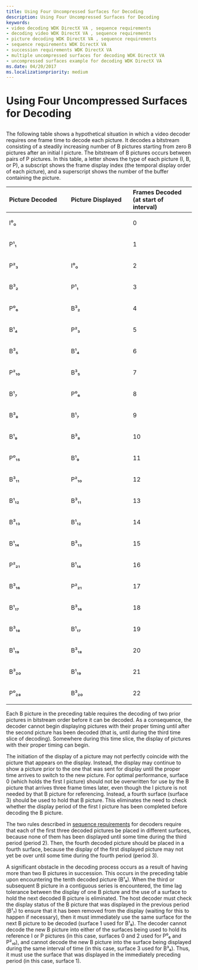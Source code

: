 ```yaml
---
title: Using Four Uncompressed Surfaces for Decoding
description: Using Four Uncompressed Surfaces for Decoding
keywords:
- video decoding WDK DirectX VA , sequence requirements
- decoding video WDK DirectX VA , sequence requirements
- picture decoding WDK DirectX VA , sequence requirements
- sequence requirements WDK DirectX VA
- succession requirements WDK DirectX VA
- multiple uncompressed surfaces for decoding WDK DirectX VA
- uncompressed surfaces example for decoding WDK DirectX VA
ms.date: 04/20/2017
ms.localizationpriority: medium
---
```


# Using Four Uncompressed Surfaces for Decoding


## <span id="ddk_using_four_uncompressed_surfaces_for_decoding_gg"></span><span id="DDK_USING_FOUR_UNCOMPRESSED_SURFACES_FOR_DECODING_GG"></span>


The following table shows a hypothetical situation in which a video decoder requires one frame time to decode each picture. It decodes a bitstream consisting of a steadily increasing number of B pictures starting from zero B pictures after an initial I picture. The bitstream of B pictures occurs between pairs of P pictures. In this table, a letter shows the type of each picture (I, B, or P), a subscript shows the frame display index (the temporal display order of each picture), and a superscript shows the number of the buffer containing the picture.

<table>
<colgroup>
<col width="33%" />
<col width="33%" />
<col width="33%" />
</colgroup>
<thead>
<tr class="header">
<th align="left">Picture Decoded</th>
<th align="left">Picture Displayed</th>
<th align="left">Frames Decoded (at start of interval)</th>
</tr>
</thead>
<tbody>
<tr class="odd">
<td align="left"><p>I⁰₀</p></td>
<td align="left"></td>
<td align="left"><p>0</p></td>
</tr>
<tr class="even">
<td align="left"><p>P¹₁</p></td>
<td align="left"></td>
<td align="left"><p>1</p></td>
</tr>
<tr class="odd">
<td align="left"><p>P²₃</p></td>
<td align="left"><p>I⁰₀</p></td>
<td align="left"><p>2</p></td>
</tr>
<tr class="even">
<td align="left"><p>B³₂</p></td>
<td align="left"><p>P¹₁</p></td>
<td align="left"><p>3</p></td>
</tr>
<tr class="odd">
<td align="left"><p>P⁰₆</p></td>
<td align="left"><p>B³₂</p></td>
<td align="left"><p>4</p></td>
</tr>
<tr class="even">
<td align="left"><p>B¹₄</p></td>
<td align="left"><p>P²₃</p></td>
<td align="left"><p>5</p></td>
</tr>
<tr class="odd">
<td align="left"><p>B³₅</p></td>
<td align="left"><p>B¹₄</p></td>
<td align="left"><p>6</p></td>
</tr>
<tr class="even">
<td align="left"><p>P²₁₀</p></td>
<td align="left"><p>B³₅</p></td>
<td align="left"><p>7</p></td>
</tr>
<tr class="odd">
<td align="left"><p>B¹₇</p></td>
<td align="left"><p>P⁰₆</p></td>
<td align="left"><p>8</p></td>
</tr>
<tr class="even">
<td align="left"><p>B³₈</p></td>
<td align="left"><p>B¹₇</p></td>
<td align="left"><p>9</p></td>
</tr>
<tr class="odd">
<td align="left"><p>B¹₉</p></td>
<td align="left"><p>B³₈</p></td>
<td align="left"><p>10</p></td>
</tr>
<tr class="even">
<td align="left"><p>P⁰₁₅</p></td>
<td align="left"><p>B¹₉</p></td>
<td align="left"><p>11</p></td>
</tr>
<tr class="odd">
<td align="left"><p>B³₁₁</p></td>
<td align="left"><p>P²₁₀</p></td>
<td align="left"><p>12</p></td>
</tr>
<tr class="even">
<td align="left"><p>B¹₁₂</p></td>
<td align="left"><p>B³₁₁</p></td>
<td align="left"><p>13</p></td>
</tr>
<tr class="odd">
<td align="left"><p>B³₁₃</p></td>
<td align="left"><p>B¹₁₂</p></td>
<td align="left"><p>14</p></td>
</tr>
<tr class="even">
<td align="left"><p>B¹₁₄</p></td>
<td align="left"><p>B³₁₃</p></td>
<td align="left"><p>15</p></td>
</tr>
<tr class="odd">
<td align="left"><p>P²₂₁</p></td>
<td align="left"><p>B¹₁₄</p></td>
<td align="left"><p>16</p></td>
</tr>
<tr class="even">
<td align="left"><p>B³₁₆</p></td>
<td align="left"><p>P²₂₁</p></td>
<td align="left"><p>17</p></td>
</tr>
<tr class="odd">
<td align="left"><p>B¹₁₇</p></td>
<td align="left"><p>B³₁₆</p></td>
<td align="left"><p>18</p></td>
</tr>
<tr class="even">
<td align="left"><p>B³₁₈</p></td>
<td align="left"><p>B¹₁₇</p></td>
<td align="left"><p>19</p></td>
</tr>
<tr class="odd">
<td align="left"><p>B¹₁₉</p></td>
<td align="left"><p>B³₁₈</p></td>
<td align="left"><p>20</p></td>
</tr>
<tr class="even">
<td align="left"><p>B³₂₀</p></td>
<td align="left"><p>B¹₁₉</p></td>
<td align="left"><p>21</p></td>
</tr>
<tr class="odd">
<td align="left"><p>P⁰₂₈</p></td>
<td align="left"><p>B³₂₀</p></td>
<td align="left"><p>22</p></td>
</tr>
</tbody>
</table>

 

Each B picture in the preceding table requires the decoding of two prior pictures in bitstream order before it can be decoded. As a consequence, the decoder cannot begin displaying pictures with their proper timing until after the second picture has been decoded (that is, until during the third time slice of decoding). Somewhere during this time slice, the display of pictures with their proper timing can begin.

The initiation of the display of a picture may not perfectly coincide with the picture that appears on the display. Instead, the display may continue to show a picture prior to the one that was sent for display until the proper time arrives to switch to the new picture. For optimal performance, surface 0 (which holds the first I picture) should not be overwritten for use by the B picture that arrives three frame times later, even though the I picture is not needed by that B picture for referencing. Instead, a fourth surface (surface 3) should be used to hold that B picture. This eliminates the need to check whether the display period of the first I picture has been completed before decoding the B picture.

The two rules described in [sequence requirements](sequence-requirements.md) for decoders require that each of the first three decoded pictures be placed in different surfaces, because none of them has been displayed until some time during the third period (period 2). Then, the fourth decoded picture should be placed in a fourth surface, because the display of the first displayed picture may not yet be over until some time during the fourth period (period 3).

A significant obstacle in the decoding process occurs as a result of having more than two B pictures in succession. This occurs in the preceding table upon encountering the tenth decoded picture (B¹₉). When the third or subsequent B picture in a contiguous series is encountered, the time lag tolerance between the display of one B picture and the use of a surface to hold the next decoded B picture is eliminated. The host decoder must check the display status of the B picture that was displayed in the previous period (B¹₇) to ensure that it has been removed from the display (waiting for this to happen if necessary), then it must immediately use the same surface for the next B picture to be decoded (surface 1 used for B¹₉). The decoder cannot decode the new B picture into either of the surfaces being used to hold its reference I or P pictures (in this case, surfaces 0 and 2 used for P⁰₆ and P²₁₀), and cannot decode the new B picture into the surface being displayed during the same interval of time (in this case, surface 3 used for B³₈). Thus, it must use the surface that was displayed in the immediately preceding period (in this case, surface 1).

 

 





